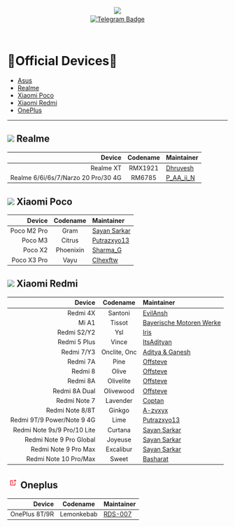 <p align="center">
  <img src="https://user-images.githubusercontent.com/87426352/157710326-991ecb31-65cf-460b-b3ec-d6ddad1edbdb.png">
  <br/>
  <a href="https://telegram.me/projectblaze">
    <img src="https://img.shields.io/badge/-ProjectBlaze-blue?style=flat&logo=Telegram&logoColor=white" alt="Telegram Badge" height="30"/>
    <a/>
    
<p/>
<br/>
 

# :iphone:Official Devices:iphone:
- [Asus](#-asus)
- [Realme](#-realme)
- [Xiaomi Poco](#-xiaomi-poco)
- [Xiaomi Redmi](#-xiaomi-redmi)
- [OnePlus](#-OnePlus)

---


## <img src="logos/realme.png" height="25"> Realme

Device       | Codename | Maintainer
------------:|:--------:|:----------
Realme XT    | RMX1921  | [Dhruvesh](https://telegram.me/dhruvesh_23)
Realme 6/6i/6s/7/Narzo 20 Pro/30 4G | RM6785 | [P_AA_ii_N](https://telegram.me/P_AA_ii_N)

## <img src="logos/poco.svg" height="25"> Xiaomi Poco

Device      | Codename     | Maintainer
-----------:|:------------:|:------
Poco M2 Pro | Gram         | [Sayan Sarkar](https://telegram.me/SKORPION_29)
Poco M3     | Citrus       | [Putrazxyo13](https://telegram.me/putrazxyo13)
Poco X2     | Phoenixin    | [Sharma_G](https://telegram.me/Sharma_G04)
Poco X3 Pro | Vayu         | [Clhexftw](https://telegram.me/clhex_chat)


## <img src="logos/redmi_mi.svg" height="25"> Xiaomi Redmi

 Device                     |Codename      | Maintainer 
 --------------------------:|:------------:|:-----------------
 Redmi 4X                   | Santoni      | [EvilAnsh](https://telegram.me/EvilAnsh) 
 Mi A1                      | Tissot       | [Bayerische Motoren Werke](https://telegram.me/bmwtheseries)
 Redmi S2/Y2                | Ysl          | [Iris](https://telegram.me/Iris041)
 Redmi 5 Plus               | Vince        | [ItsAdityan](https://telegram.me/ItsAdityan)
 Redmi 7/Y3                 | Onclite, Onc | [Aditya & Ganesh](https://telegram.me/ganesh314159)
 Redmi 7A                   | Pine         | [Offsteve](https://telegram.me/offsteve)
 Redmi 8                    | Olive        | [Offsteve](https://telegram.me/offsteve)
 Redmi 8A                   | Olivelite    | [Offsteve](https://telegram.me/offsteve)
 Redmi 8A Dual              | Olivewood    | [Offsteve](https://telegram.me/offsteve)
 Redmi Note 7               | Lavender     | [Coptan](https://telegram.me/AlCoptan99)
 Redmi Note 8/8T            | Ginkgo       | [A-zvxyx](https://telegram.me/Azvxyx)
 Redmi 9T/9 Power/Note 9 4G | Lime         | [Putrazxyo13](https://telegram.me/putrazxyo13)
 Redmi Note 9s/9 Pro/10 Lite  | Curtana      | [Sayan Sarkar](https://telegram.me/SKORPION_29)
 Redmi Note 9 Pro Global     | Joyeuse       | [Sayan Sarkar](https://telegram.me/SKORPION_29)
 Redmi Note 9 Pro Max        | Excalibur    | [Sayan Sarkar](https://telegram.me/SKORPION_29)
 Redmi Note 10 Pro/Max      | Sweet        | [Basharat](https://telegram.me/basharatbuilds)
 

## <img src="logos/oneplus.png" height="25"> Oneplus

 Device                     |Codename      | Maintainer 
 --------------------------:|:------------:|:-----------------
 OnePlus 8T/9R              | Lemonkebab   | [RDS-007](https://telegram.me/RDS_07)
